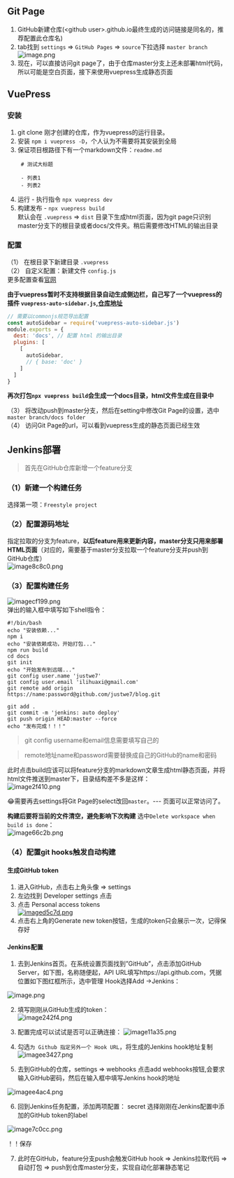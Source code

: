 ## Git Page
1. GitHub新建仓库(\<github user\>.github.io最终生成的访问链接是同名的，推荐配置此仓库名)
2. tab找到 `settings` => `GitHub Pages` => `source`下拉选择 `master branch`   
![image.png](/images/2020/01/14/image.png)   
3. 现在，可以直接访问git page了，由于仓库master分支上还未部署html代码，所以可能是空白页面，接下来使用vuepress生成静态页面


## VuePress 

### 安装
1. git clone 刚才创建的仓库，作为vuepress的运行目录。
2. 安装 `npm i vuepress -D`，个人认为不需要将其安装到全局
3. 保证项目根路径下有一个markdown文件：`readme.md` 
   ```
    # 测试大标题

    - 列表1
    - 列表2
   ```
4. 运行 - 执行指令 `npx vuepress dev`
5. 构建发布 - `npx vuepress build`   
  默认会在 `.vuepress` => `dist` 目录下生成html页面，因为git page只识别master分支下的根目录或者docs/文件夹。稍后需要修改HTML的输出目录

### 配置
（1） 在根目录下新建目录 `.vuepress`   
（2） 自定义配置：新建文件 `config.js`  
更多配置查看[官网](https://vuepress.vuejs.org/zh/guide/)  

**由于vuepress暂时不支持根据目录自动生成侧边栏，自己写了一个vuepress的插件 `vuepress-auto-sidebar.js`,[仓库地址](https://github.com/justwe7/vuepress-auto-sidebar.js)**
```js
// 需要以commonjs规范导出配置
const autoSidebar = require('vuepress-auto-sidebar.js')
module.exports = {
  dest: 'docs', // 配置 html 的输出目录
  plugins: [
    [
      autoSidebar,
      // { base: 'doc' }
    ]
  ]
}
```

**再次打包`npx vuepress build`会生成一个docs目录，html文件生成在目录中**

（3） 将改动push到master分支，然后在setting中修改Git Page的设置，选中`master branch/docs folder`  
（4） 访问Git Page的url，可以看到vuepress生成的静态页面已经生效  

## Jenkins部署
> 首先在GitHub仓库新增一个feature分支

### （1）新建一个构建任务
选择第一项：`Freestyle project`

### （2）配置源码地址
指定拉取的分支为feature，**以后feature用来更新内容，master分支只用来部署HTML页面**（对应的，需要基于master分支拉取一个feature分支并push到GitHub仓库）  
![image8c8c0.png](/images/2020/01/14/image8c8c0.png)

### （3）配置构建任务
![imagecf199.png](/images/2020/01/14/imagecf199.png)   
弹出的输入框中填写如下shell指令：  
```shell
#!/bin/bash
echo "安装依赖..."
npm i
echo "安装依赖成功，开始打包..."
npm run build
cd docs
git init
echo "开始发布到远端..."
git config user.name 'justwe7'
git config user.email 'ilihuaxi@gmail.com'
git remote add origin https://name:password@github.com/justwe7/blog.git

git add .
git commit -m 'jenkins: auto deploy'
git push origin HEAD:master --force
echo "发布完成！！！"
```

> git config username和email信息需要填写自己的

> remote地址name和password需要替换成自己的GitHub的name和密码

此时点击build应该可以将feature分支的markdown文章生成html静态页面，并将html文件推送到master下，目录结构差不多是这样：  
![image2f410.png](/images/2020/01/14/image2f410.png)

😂需要再去settings将Git Page的select改回`master`。--- 页面可以正常访问了。

**构建后要将当前的文件清空，避免影响下次构建**
选中`Delete workspace when build is done`：    
![image66c2b.png](/images/2020/01/14/image66c2b.png)


### （4）配置git hooks触发自动构建

#### 生成GitHub token
1. 进入GitHub，点击右上角头像 => settings
2. 左边找到 Developer settings 点击
3. 点击 Personal access tokens   
[![imaged5c7d.png](/images/2020/01/14/imaged5c7d.png)](/image/XB48)
4. 点击右上角的Generate new token按钮，生成的token只会展示一次，记得保存好

#### Jenkins配置
1. 去到Jenkins首页。在系统设置页面找到”GitHub”，点击添加GitHub Server，如下图，名称随便起，API URL填写https://api.github.com，凭据位置如下图红框所示，选中管理 Hook选择Add ->Jenkins：

![image.png](/images/2020/01/04/image.png)

2. 填写刚刚从GitHub生成的token：  
![image242f4.png](/images/2020/01/04/image242f4.png)

3. 配置完成可以试试是否可以正确连接：
![image11a35.png](/images/2020/01/04/image11a35.png)

4. 勾选`为 Github 指定另外一个 Hook URL`，将生成的Jenkins hook地址复制
![imagee3427.png](/images/2020/01/14/imagee3427.png)

5. 去到GitHub的仓库，settings => webhooks 点击add webhooks按钮,会要求输入GitHub密码，然后在输入框中填写Jenkins hook的地址

![imagee4ac4.png](/images/2020/01/14/imagee4ac4.png)

6. 回到Jenkins任务配置，添加两项配置：
secret 选择刚刚在Jenkins配置中添加的GitHub token的label
  
![image7c0cc.png](/images/2020/01/14/image7c0cc.png)

！！保存

7. 此时在GitHub，feature分支push会触发GitHub hook => Jenkins拉取代码 => 自动打包 => push到仓库master分支，实现自动化部署静态笔记
